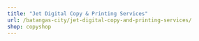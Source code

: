 ```yaml
---
title: "Jet Digital Copy & Printing Services"
url: /batangas-city/jet-digital-copy-and-printing-services/
shop: copyshop
---
```


